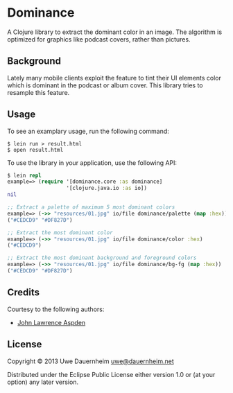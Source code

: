 # Dominance

A Clojure library to extract the dominant color in an image. The algorithm is
optimized for graphics like podcast covers, rather than pictures.

## Background

Lately many mobile clients exploit the feature to tint their UI elements
color which is dominant in the podcast or album cover. This library tries to
resample this feature.

## Usage

To see an examplary usage, run the following command:

```shell
$ lein run > result.html
$ open result.html
```

To use the library in your application, use the following API:

```clojure
$ lein repl
example=> (require '[dominance.core :as dominance]
                   '[clojure.java.io :as io])
nil

;; Extract a palette of maximum 5 most dominant colors
example=> (->> "resources/01.jpg" io/file dominance/palette (map :hex))
("#CEDCD9" "#DF827D")

;; Extract the most dominant color
example=> (->> "resources/01.jpg" io/file dominance/color :hex)
("#CEDCD9")

;; Extract the most dominant background and foreground colors
example=> (->> "resources/01.jpg" io/file dominance/bg-fg (map :hex))
("#CEDCD9" "#DF827D")
```

## Credits

Courtesy to the following authors:

* [John Lawrence Aspden](http://www.learningclojure.com/2011/01/k-means-algorithm-for-clustering-data.html)

## License

Copyright © 2013 Uwe Dauernheim <uwe@dauernheim.net>

Distributed under the Eclipse Public License either version 1.0 or (at your
option) any later version.
